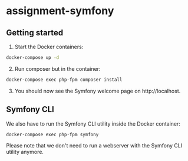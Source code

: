 # assignment-symfony

## Getting started

1. Start the Docker containers:

```bash
docker-compose up -d
```

2. Run composer but in the container:

```bash
docker-compose exec php-fpm composer install
```

3. You should now see the Symfony welcome page on http://localhost.

## Symfony CLI

We also have to run the Symfony CLI utility inside the Docker container:

```bash
docker-compose exec php-fpm symfony 
```

Please note that we don't need to run a webserver with the Symfony CLI utility anymore.
